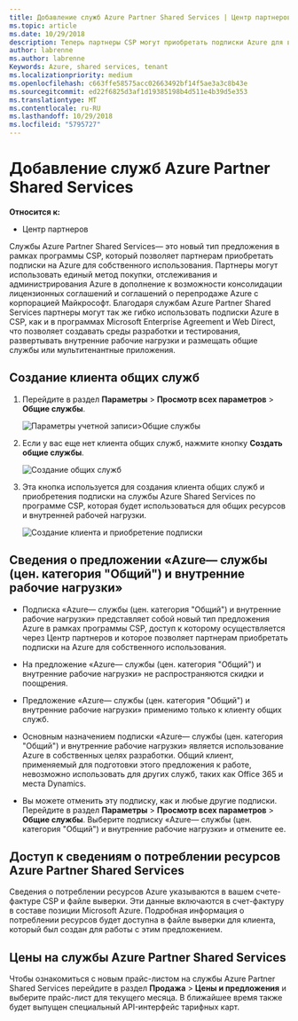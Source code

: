 ```yaml
---
title: Добавление служб Azure Partner Shared Services | Центр партнеров
ms.topic: article
ms.date: 10/29/2018
description: Теперь партнеры CSP могут приобретать подписки Azure для внутреннего использования.
author: labrenne
ms.author: labrenne
Keywords: Azure, shared services, tenant
ms.localizationpriority: medium
ms.openlocfilehash: c663ffe58575acc02663492bf14f5ae3a3c8b43e
ms.sourcegitcommit: ed22f6825d3af1d19385198b4d511e4b39d5e353
ms.translationtype: MT
ms.contentlocale: ru-RU
ms.lasthandoff: 10/29/2018
ms.locfileid: "5795727"
---
```

# <a name="add-azure-partner-shared-services"></a>Добавление служб Azure Partner Shared Services

**Относится к:**

-  Центр партнеров

Службы Azure Partner Shared Services— это новый тип предложения в рамках программы CSP, который позволяет партнерам приобретать подписки на Azure для собственного использования. Партнеры могут использовать единый метод покупки, отслеживания и администрирования Azure в дополнение к возможности консолидации лицензионных соглашений и соглашений о перепродаже Azure с корпорацией Майкрософт. Благодаря службам Azure Partner Shared Services партнеры могут так же гибко использовать подписки Azure в CSP, как и в программах Microsoft Enterprise Agreement и Web Direct, что позволяет создавать среды разработки и тестирования, развертывать внутренние рабочие нагрузки и размещать общие службы или мультитенантные приложения.  

## <a name="create-the-shared-services-tenant"></a>Создание клиента общих служб

1. Перейдите в раздел **Параметры** > **Просмотр всех параметров** > **Общие службы**.

    ![**Параметры учетной записи**>**Общие службы**](images/sharedservices2.png)

2. Если у вас еще нет клиента общих служб, нажмите кнопку **Создать общие службы**.

    ![Создание общих служб](images/sharedservices3.png)

3. Эта кнопка используется для создания клиента общих служб и приобретения подписки на службы Azure Shared Services по программе CSP, которая будет использоваться для общих ресурсов и внутренней рабочей нагрузки.

    ![Создание клиента и приобретение подписки](images/sharedservices5.png)

## <a name="about-the-azure--internalshared-services-offer"></a>Сведения о предложении «Azure— службы (цен. категория "Общий") и внутренние рабочие нагрузки»

- Подписка «Azure— службы (цен. категория "Общий") и внутренние рабочие нагрузки» представляет собой новый тип предложения Azure в рамках программы CSP, доступ к которому осуществляется через Центр партнеров и которое позволяет партнерам приобретать подписки на Azure для собственного использования. 

- На предложение «Azure— службы (цен. категория "Общий") и внутренние рабочие нагрузки» не распространяются скидки и поощрения.

- Предложение «Azure— службы (цен. категория "Общий") и внутренние рабочие нагрузки» применимо только к клиенту общих служб.

- Основным назначением подписки «Azure— службы (цен. категория "Общий") и внутренние рабочие нагрузки» является использование Azure в собственных целях разработки. Общий клиент, применяемый для подготовки этого предложения к работе, невозможно использовать для других служб, таких как Office 365 и места Dynamics. 

- Вы можете отменить эту подписку, как и любые другие подписки. Перейдите в раздел **Параметры** > **Просмотр всех параметров** > **Общие службы**. Выберите подписку «Azure— службы (цен. категория "Общий") и внутренние рабочие нагрузки» и отмените ее.

## <a name="accessing-azure-partner-shared-services-consumption-details"></a>Доступ к сведениям о потреблении ресурсов Azure Partner Shared Services

Сведения о потреблении ресурсов Azure указываются в вашем счете-фактуре CSP и файле выверки. Эти данные включаются в счет-фактуру в составе позиции Microsoft Azure. Подробная информация о потреблении ресурсов будет доступна в файле выверки для клиента, который был создан для работы с этим предложением. 

## <a name="azure-partner-shared-services-pricing"></a>Цены на службы Azure Partner Shared Services

Чтобы ознакомиться с новым прайс-листом на службы Azure Partner Shared Services перейдите в раздел **Продажа** > **Цены и предложения** и выберите прайс-лист для текущего месяца. В ближайшее время также будет выпущен специальный API-интерфейс тарифных карт.


